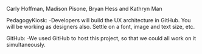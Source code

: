 Carly Hoffman, Madison Pisone, Bryan Hess and Kathryn Man

PedagogyKiosk:
-Developers will build the UX architecture in GitHub. You will be working as designers also.
Settle on a font, image and text size, etc.

GitHub:
-We used GitHub to host this project, so that we could all work on it simultaneously.

